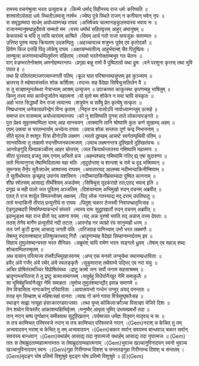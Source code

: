 

  
रामस्य वचनंश्रुत्वा भरतः प्रत्युवाच ह ।किम्मे धर्माद् विहीनस्य राज धर्मः करिष्यति  ॥   
शाश्वतोऽयंसदा धर्मः स्थितोऽस्मासु नरर्षभ ।ज्येष्ठ पुत्रे स्थिते राजन् न कनीयान् भवेन् नृपः  ॥   
स समृद्धाम्मया सार्धम् अयोध्याम्गच्छ राघव ।अभिषेचय चात्मानङ्कुलस्यास्य भवाय नः  ॥   
राजानम्मानुषम्प्राहुर्देवत्वे सम्मतो मम ।यस्य धर्मार्थ सहितंवृत्तम् आहुर् अमानुषम्  ॥   
केकयस्थे च मयि तु त्वयि चारंयम् आश्रिते ।दिवम् आर्य गतो राजा यायजूकः सताम्मतः  ॥   
उत्तिष्ठ पुरुष व्याघ्र क्रियताम् उदकम्पितुः ।अहञ्चायञ्च शत्रुघ्नः पूर्वम् एव कृतोदकौ  ॥   
प्रियेण किल दत्तंहि पितृ लोकेषु राघव ।अक्षय्यम्भवतीत्य् आहुर्भवाम्श् चैव पितुष्प्रियः ।  
ताम्श्रुत्वा करुणाम्वाचम्पितुर्मरण संहिताम् ।राघवो भरतेनोक्ताम्बभूव गत चेतनः  ॥   
वाग् वज्रम्भरतेनोक्तम् अमनोज्ञम्परन्तपः ।प्रगृह्य बाहू रामो वै पुष्पिताग्रो यथा द्रुमः ।वने परशुना कृत्तस् तथा भुवि पपात ह  ॥   
तथा हि पतितंरामञ्जगत्याम्जगती पतिम् ।कूल घात परिश्रान्तम्प्रसुप्तम् इव कुञ्जरम्  ॥   
भ्रातरस् ते महेष्वासंसर्वतः शोक कर्शितम् ।रुदन्तः सह वैदेह्या सिषिचुःसलिलेन वै  ॥   
स तु सञ्ज्ञाम्पुनर्लब्ध्वा नेत्राभ्याम् आस्रम् उत्सृजन्  ॥ उपाक्रामत काकुत्स्थः कृपणम्बहु भाषितुम्  ॥   
किम्नु तस्य मया कार्यन्दुर्जातेन महात्मना ।यो मृतो मम शोकेन न मया चापि संस्कृतः  ॥   
अहो भरत सिद्धार्थो येन राजा त्वयानघ ।शत्रुघेन च सर्वेषु प्रेत कृत्येषु सत्कृतः  ॥   
निष्प्रधानाम् अनेकाग्रन्नरेन्द्रेण विना कृताम् ।निवृत्त वन वासोऽपि नायोध्याम्गन्तुम् उत्सहे  ॥   
समाप्त वन वासम्माम् अयोध्यायाम्परन्तप ।को नु शासिष्यति पुनस् ताते लोकान्तरङ्गते  ॥   
पुरा प्रेक्ष्य सुवृत्तम्माम्पिता याम्य् आह सान्त्वयन् ।वाक्यानि तानि श्रोष्यामि कुतः कर्ण सुखाम्य् अहम्  ॥   
एवम् उक्त्वा स भरतम्भार्याम् अभ्येत्य राघवः ।उवाच शोक सन्तप्तः पूर्ण चन्द्र निभाननाम्  ॥   
सीते मृतस् ते श्वशुरः पित्रा हीनोऽसि लक्ष्मण ।भरतो दुह्खम् आचष्टे स्वर्गतम्पृथिवी पतिम्  ॥   
सान्त्वयित्वा तु ताम्रामो रुदन्तीम्जनकात्मजाम् ।उवाच लक्ष्मनन्तत्र दुह्खितो दुह्खितंवचः  ॥   
आनयेङ्गुदि पिम्याकञ्चीरम् आहर चोत्तरम् ।जल क्रियार्थन्तातस्य गमिष्यामि महात्मनः  ॥   
सीता पुरस्ताद् व्रजतु त्वम् एनाम् अभितो व्रज ।अहम्पश्चाद् गमिष्यामि गतिर् ह्य् एषा सुदारुणा  ॥   
ततो नित्यानुगस् तेषाम्विदितात्मा महा मतिः ।मृदुर्दान्तश् च शान्तश् च रामे च दृढ भक्तिमान्  ॥   
सुमन्त्रस् तैर्नृप सुतैःसार्धम् आश्वास्य राघवम् ।अवातारयद् आलम्ब्य नदीम्मन्दाकिनीम्शिवाम्  ॥   
ते सुतीर्थाम्ततः कृच्छ्राद् उपागंय यशस्विनः ।नदीम्मन्दाकिनीम्रंयाम्सदा पुष्पित काननाम्  ॥   
शीघ्र स्रोतसम् आसाद्य तीर्थंशिवम् अकर्दमम् ।सिषिचुस् तूदकंराज्ञे तत;एतद् भवत्व् इति  ॥   
प्रगृह्य च मही पालो जल पूरितम् अञ्जलिम् ।दिशंयाम्याम् अभिमुखो रुदन् वचनम् अब्रवीत्  ॥   
एतत् ते राज शार्दूल विमलन्तोयम् अक्षयम् ।पितृ लोक गतस्याद्य मद् दत्तम् उपतिष्ठतु  ॥   
ततो मन्दाकिनी तीरात् प्रत्युत्तीर्य स राघवः ।पितुश् चकार तेजस्वी निवापम्भ्रातृभिःसह  ॥   
ऐङ्गुदम्बदरी मिश्रम्पिम्याकन्दर्भ संस्तरे ।म्यस्य रामः सुदुह्खार्तो रुदन् वचनम् अब्रवीत्  ॥   
इदम्भुङ्क्ष्व महा राज प्रीतो यद् अशना वयम् ।यद् अन्नः पुरुषो भवति तद् अन्नास् तस्य देवताः  ॥   
ततस् तेनैव मार्गेण प्रत्युत्तीर्य नदी तटात् ।आरुरोह नर व्याघ्रो रंय सानुम्मही धरम्  ॥   
ततः पर्ण कुटी द्वारम् आसाद्य जगती पतिः ।परिजग्राह पाणिभ्याम् उभौ भरत लक्ष्मणौ  ॥   
तेषाम्तु रुदताम्शब्दात् प्रतिश्रुत्काभवद् गिरौ ।भ्रातॄणाम्सह वैदेह्या सिम्हानाम्नर्दताम् इव  ॥   
विज्ञाय तुमुलंशब्दन्त्रस्ता भरत सैनिकाः ।अब्रुवंश् चापि रामेण भरतः सङ्गतो ध्रुवम् ।तेषाम् एव महाञ् शब्दः शोचताम्पितरम्मृतम्  ॥   
अथ वासान् परित्यज्य तंसर्वेऽभिमुखाःस्वनम् ।अप्य् एक मनसो जग्मुर्यथा स्थानम्प्रधाविताः  ॥   
हयैर् अंये गजैर् अंये रथैर् अंये स्वलङ्कृतैः ।सुकुमारास् तथैवाम्ये पद्भिर् एव नरा ययुः  ॥   
अचिर प्रोषितंरामञ्चिर विप्रोषितंयथा ।द्रष्टु कामो जनः सर्वो जगाम सहसाश्रमम्  ॥   
भ्रातॄणाम्त्वरितास् ते तु द्रष्टु कामाःसमागमम् ।ययुर्बहु विधैर्यानैःखुर नेमि समाकुलैः  ॥   
सा भूमिर्बहुभिर्यानैःखुर नेमि समाहता ।मुमोच तुमुलंशब्दन्द्यौर् इवाभ्र समागमे  ॥   
तेन वित्रासिता नागाःकरेणु परिवारिताः ।आवासयन्तो गन्धेन जग्मुर् अंयद् वनन्ततः  ॥   
वराह मृग सिम्हाश् च महिषाःसर्क्ष वानराः ।व्याघ्र गो कर्ण गवया वित्रेसुष्पृषतैःसह  ॥   
रथाङ्ग साह्वा नत्यूहा हंसाःकारण्डवाःप्लवाः ।तथा पुम्स् कोकिलाःक्रौञ्चा विसञ्ज्ञा भेजिरे दिशः  ॥   
तेन शब्देन वित्रस्तैर् आकाशम्पक्षिभिर्वृतम् ।मनुष्यैर् आवृता भूमिर् उभयम्प्रबभौ तदा  ॥   
तान् नरान् बाष्प पूर्णाक्षान् समीक्ष्याथ सुदुह्खितान् ।पर्यष्वजत धर्मज्ञः पितृवन् मातृवच् च सः  ॥   
स तत्र काम्श्चित् परिषस्वजे नरान् स तत्र काम्श्चित् परिषस्वजे नरान् ।(Gem)नराश् च केचित् तु तम् अभ्यवादयन् नराश् च केचित् तु तम् अभ्यवादयन् ।(Gem)चकार सर्वान् सवयस्य बान्धवाञ् चकार सर्वान् सवयस्य बान्धवान् ।(Gem)यथार्हम् आसाद्य तदा नृपात्मजो यथार्हम् आसाद्य तदा नृपात्मजः  ॥ (Gem)  
ततः स तेषाम्रुदताम्महात्मनाम्ततः स तेषाम्रुदताम्महात्मनाम् ।(Gem)भुवञ्च खञ्चानुविनादयन् स्वनो भुवञ्च खञ्चानुविनादयन् स्वनः ।(Gem)गुहा गिरीणाम्च दिशश् च सन्ततङ्गुहा गिरीणाम्च दिशश् च सन्ततम् ।(Gem)मृदङ्ग घोष प्रतिमो विशुश्रुवे मृदङ्ग घोष प्रतिमो विशुश्रुवे  ॥ (E)(Gem)  
